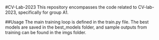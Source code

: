 #CV-Lab-2023
This repository encompasses the code related to CV-lab-2023, specifically for group A1.

##Usage
The main training loop is defined in the train.py file. The best models are saved in the best_models folder, and sample outputs from training can be found in the imgs folder.
